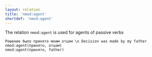 ```yaml
---
layout: relation
title: 'nmod:agent'
shortdef: 'nmod:agent'
---
```



The relation `nmod:agent` is used for agents of passive verbs

~~~ sdparse
Решение было принято моим отцом \n Decision was made by my father 
nmod:agent(принято, отцом)
nmod:agent(принято, father)
~~~
